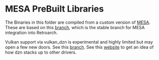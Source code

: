 # MESA PreBuilt Libraries

The Binaries in this folder are compiled from a custom version of [MESA](https://github.com/aerisarn/mesa-uwp). 
These are based on this [branch](https://github.com/aerisarn/mesa-uwp/tree/alpha-2-hack-fixes), which is the
stable branch for MESA integration into Retroarch.

Vulkan support via vulkan\_dzn is experimental and highly limited but may open a few new doors.  See this [branch](https://github.com/worleydl/mesa-uwp/tree/unleash_the_vulkan).  See this [website](https://mesamatrix.net/) to get an idea of how dzn stacks up to other drivers.
